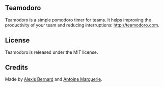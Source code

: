 ## Teamodoro
Teamodoro is a simple pomodoro timer for teams. It helps improving the productivity of your team and reducing interruptions: http://teamodoro.com.

## License
Teamodoro is released under the MIT license.

## Credits
Made by [Alexis Bernard](https://twitter.com/alexis_bernard) and [Antoine Marguerie](https://twitter.com/antoinem).

